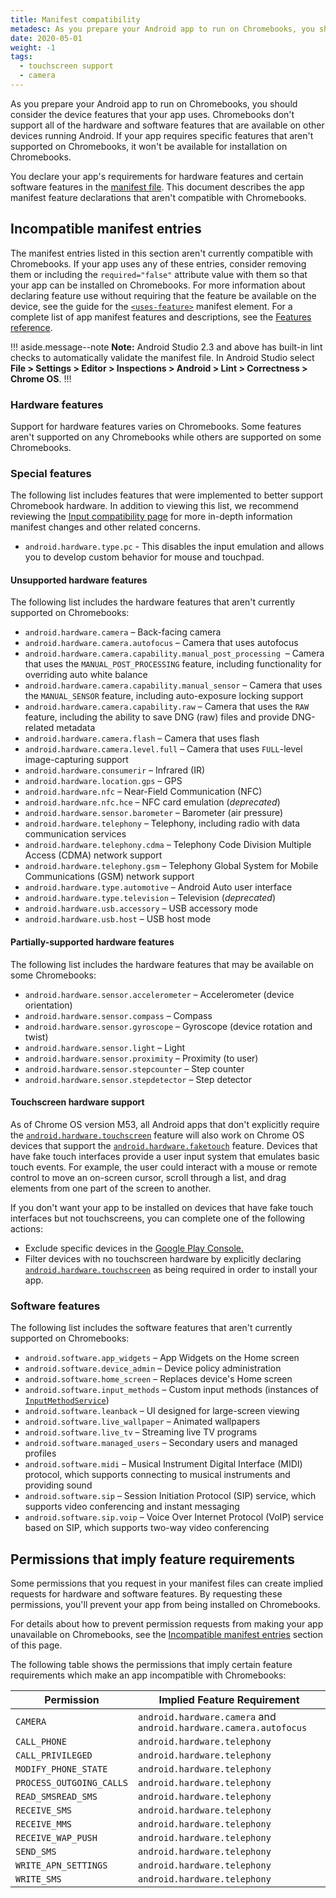```yaml
---
title: Manifest compatibility
metadesc: As you prepare your Android app to run on Chromebooks, you should consider the device features that your app uses.
date: 2020-05-01
weight: -1
tags:
  - touchscreen support
  - camera
---
```


As you prepare your Android app to run on Chromebooks, you should consider the device features that your app uses. Chromebooks don't support all of the hardware and software features that are available on other devices running Android. If your app requires specific features that aren't supported on Chromebooks, it won't be available for installation on Chromebooks.

You declare your app's requirements for hardware features and certain software features in the [manifest file](https://developer.android.com//guide/topics/manifest/manifest-intro). This document describes the app manifest feature declarations that aren't compatible with Chromebooks.

## Incompatible manifest entries

The manifest entries listed in this section aren't currently compatible with Chromebooks. If your app uses any of these entries, consider removing them or including the `required="false"` attribute value with them so that your app can be installed on Chromebooks. For more information about declaring feature use without requiring that the feature be available on the device, see the guide for the [`<uses-feature>`](https://developer.android.com//guide/topics/manifest/uses-feature-element.html#market-feature-filtering) manifest element. For a complete list of app manifest features and descriptions, see the [Features reference](https://developer.android.com//guide/topics/manifest/uses-feature-element#features-reference).

!!! aside.message--note
**Note:** Android Studio 2.3 and above has built-in lint checks to automatically validate the manifest file. In Android Studio select **File > Settings > Editor > Inspections > Android > Lint > Correctness > Chrome OS**.
!!!

### Hardware features

Support for hardware features varies on Chromebooks. Some features aren't supported on any Chromebooks while others are supported on some Chromebooks.

### Special features

The following list includes features that were implemented to better support Chromebook hardware. In addition to viewing this list, we recommend reviewing the [Input compatibility page](/{{locale.code}}/android/input-compatibility) for more in-depth information manifest changes and other related concerns.

- `android.hardware.type.pc` - This disables the input emulation and allows you to develop custom behavior for mouse and touchpad.

#### Unsupported hardware features

The following list includes the hardware features that aren't currently supported on Chromebooks:

- `android.hardware.camera` – Back-facing camera
- `android.hardware.camera.autofocus` – Camera that uses autofocus
- `android.hardware.camera.capability.manual_post_processing`  – Camera that uses the `MANUAL_POST_PROCESSING` feature, including functionality for overriding auto white balance
- `android.hardware.camera.capability.manual_sensor` – Camera that uses the `MANUAL_SENSOR` feature, including auto-exposure locking support
- `android.hardware.camera.capability.raw` – Camera that uses the `RAW` feature, including the ability to save DNG (raw) files and provide DNG-related metadata
- `android.hardware.camera.flash` – Camera that uses flash
- `android.hardware.camera.level.full` – Camera that uses `FULL`-level image-capturing support
- `android.hardware.consumerir` – Infrared (IR)
- `android.hardware.location.gps` – GPS
- `android.hardware.nfc` – Near-Field Communication (NFC)
- `android.hardware.nfc.hce` – NFC card emulation (_deprecated_)
- `android.hardware.sensor.barometer` – Barometer (air pressure)
- `android.hardware.telephony` – Telephony, including radio with data communication services
- `android.hardware.telephony.cdma` – Telephony Code Division Multiple Access (CDMA) network support
- `android.hardware.telephony.gsm` – Telephony Global System for Mobile Communications (GSM) network support
- `android.hardware.type.automotive` – Android Auto user interface
- `android.hardware.type.television` – Television (_deprecated_)
- `android.hardware.usb.accessory` – USB accessory mode
- `android.hardware.usb.host` – USB host mode

#### Partially-supported hardware features

The following list includes the hardware features that may be available on some Chromebooks:

- `android.hardware.sensor.accelerometer` – Accelerometer (device orientation)
- `android.hardware.sensor.compass` – Compass
- `android.hardware.sensor.gyroscope` – Gyroscope (device rotation and twist)
- `android.hardware.sensor.light` – Light
- `android.hardware.sensor.proximity` – Proximity (to user)
- `android.hardware.sensor.stepcounter` – Step counter
- `android.hardware.sensor.stepdetector` – Step detector

#### Touchscreen hardware support

As of Chrome OS version M53, all Android apps that don't explicitly require the [`android.hardware.touchscreen`](https://developer.android.com//guide/topics/manifest/uses-feature-element#touchscreen-hw-features) feature will also work on Chrome OS devices that support the [`android.hardware.faketouch`](https://developer.android.com//guide/topics/manifest/uses-feature-element#touchscreen-hw-features) feature. Devices that have fake touch interfaces provide a user input system that emulates basic touch events. For example, the user could interact with a mouse or remote control to move an on-screen cursor, scroll through a list, and drag elements from one part of the screen to another.

If you don't want your app to be installed on devices that have fake touch interfaces but not touchscreens, you can complete one of the following actions:

- Exclude specific devices in the [Google Play Console.](https://play.google.com/apps/publish)
- Filter devices with no touchscreen hardware by explicitly declaring [`android.hardware.touchscreen`](https://developer.android.com//guide/topics/manifest/uses-feature-element#touchscreen-hw-features) as being required in order to install your app.

### Software features

The following list includes the software features that aren't currently supported on Chromebooks:

- `android.software.app_widgets` – App Widgets on the Home screen
- `android.software.device_admin` – Device policy administration
- `android.software.home_screen` – Replaces device's Home screen
- `android.software.input_methods` – Custom input methods (instances of [`InputMethodService`](https://developer.android.com//reference/android/inputmethodservice/InputMethodService))
- `android.software.leanback` – UI designed for large-screen viewing
- `android.software.live_wallpaper` – Animated wallpapers
- `android.software.live_tv` – Streaming live TV programs
- `android.software.managed_users` – Secondary users and managed profiles
- `android.software.midi` – Musical Instrument Digital Interface (MIDI) protocol, which supports connecting to musical instruments and providing sound
- `android.software.sip` – Session Initiation Protocol (SIP) service, which supports video conferencing and instant messaging
- `android.software.sip.voip` – Voice Over Internet Protocol (VoIP) service based on SIP, which supports two-way video conferencing

## Permissions that imply feature requirements

Some permissions that you request in your manifest files can create implied requests for hardware and software features. By requesting these permissions, you'll prevent your app from being installed on Chromebooks.

For details about how to prevent permission requests from making your app unavailable on Chromebooks, see the [Incompatible manifest entries](#incompatible-manifest-entries) section of this page.

The following table shows the permissions that imply certain feature requirements which make an app incompatible with Chromebooks:

| Permission               | Implied Feature Requirement                                       |
| ------------------------ | ----------------------------------------------------------------- |
| `CAMERA`                 | `android.hardware.camera` and `android.hardware.camera.autofocus` |
| `CALL_PHONE`             | `android.hardware.telephony`                                      |
| `CALL_PRIVILEGED`        | `android.hardware.telephony`                                      |
| `MODIFY_PHONE_STATE`     | `android.hardware.telephony`                                      |
| `PROCESS_OUTGOING_CALLS` | `android.hardware.telephony`                                      |
| `READ_SMSREAD_SMS`       | `android.hardware.telephony`                                      |
| `RECEIVE_SMS`            | `android.hardware.telephony`                                      |
| `RECEIVE_MMS`            | `android.hardware.telephony`                                      |
| `RECEIVE_WAP_PUSH`       | `android.hardware.telephony`                                      |
| `SEND_SMS`               | `android.hardware.telephony`                                      |
| `WRITE_APN_SETTINGS`     | `android.hardware.telephony`                                      |
| `WRITE_SMS`              | `android.hardware.telephony`                                      |
